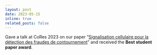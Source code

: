 ```yaml
---
layout: post
date: 2023-05-15
inline: true
related_posts: false
---
```


Gave a talk at CoRes 2023 on our paper “<a href="https://hal.science/hal-04087350" target="_blank">Signalisation cellulaire pour la détection des fraudes de contournement</a>” and received the <strong>Best student paper award</strong>.
